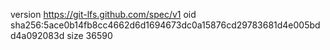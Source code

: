 version https://git-lfs.github.com/spec/v1
oid sha256:5ace0b14fb8cc4662d6d1694673dc0a15876cd29783681d4e005bdd4a092083d
size 36590
